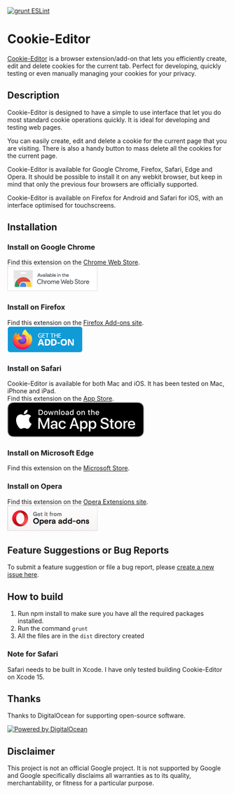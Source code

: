 [![grunt ESLint](https://github.com/Moustachauve/cookie-editor/actions/workflows/npm-grunt.yml/badge.svg)](https://github.com/Moustachauve/cookie-editor/actions/workflows/npm-grunt.yml)
# Cookie-Editor
[Cookie-Editor](https://cookie-editor.com/) is a browser extension/add-on that lets you efficiently create, edit and delete cookies for the current tab. Perfect for developing, quickly testing or even manually managing your cookies for your privacy.

## Description
Cookie-Editor is designed to have a simple to use interface that let you do most standard cookie operations quickly. It is ideal for developing and testing web pages.

You can easily create, edit and delete a cookie for the current page that you are visiting.
There is also a handy button to mass delete all the cookies for the current page.

Cookie-Editor is available for Google Chrome, Firefox, Safari, Edge and Opera. It should be possible to install it on any webkit browser, but keep in mind that only the previous four browsers are officially supported.

Cookie-Editor is available on Firefox for Android and Safari for iOS, with an interface optimised for touchscreens.

## Installation
### Install on Google Chrome
Find this extension on the [Chrome Web Store](https://chrome.google.com/webstore/detail/cookie-editor/hlkenndednhfkekhgcdicdfddnkalmdm?utm_campaign=github).  
[![Chrome Web Store](readme/get-chrome.png)](https://chrome.google.com/webstore/detail/cookie-editor/hlkenndednhfkekhgcdicdfddnkalmdm?utm_campaign=github)

### Install on Firefox
Find this extension on the [Firefox Add-ons site](https://addons.mozilla.org/addon/cookie-editor?utm_campaign=external-github-readme).  
[![Firefox Add-ons](readme/get-firefox.webp)](https://addons.mozilla.org/addon/cookie-editor?utm_campaign=external-github-readme)

### Install on Safari
Cookie-Editor is available for both Mac and iOS. It has been tested on Mac, iPhone and iPad.  
Find this extension on the [App Store](https://apps.apple.com/app/apple-store/id6446215341?pt=126143671&ct=github&mt=8).  
[![Apple App Store](readme/get-safari-mac.svg)](https://apps.apple.com/app/apple-store/id6446215341?pt=126143671&ct=github&mt=8)

### Install on Microsoft Edge
Find this extension on the [Microsoft Store](https://microsoftedge.microsoft.com/addons/detail/cookieeditor/neaplmfkghagebokkhpjpoebhdledlfi).

### Install on Opera
Find this extension on the [Opera Extensions site](https://addons.opera.com/en/extensions/details/cookie-editor-2/).  
[![Opera add-ons](readme/get-opera.png )](https://addons.opera.com/en/extensions/details/cookie-editor-2/)

## Feature Suggestions or Bug Reports
To submit a feature suggestion or file a bug report, please [create a new issue here](https://github.com/Moustachauve/cookie-editor/issues).

## How to build

1. Run npm install to make sure you have all the required packages installed.
2. Run the command `grunt`
3. All the files are in the `dist` directory created

### Note for Safari

Safari needs to be built in Xcode. I have only tested building Cookie-Editor on Xcode 15.

## Thanks

Thanks to DigitalOcean for supporting open-source software.

<p>
  <a href="digitalocean.pxf.io/k0BxXd">
    <img alt="Powered by DigitalOcean" src="https://opensource.nyc3.cdn.digitaloceanspaces.com/attribution/assets/PoweredByDO/DO_Powered_by_Badge_blue.svg" width="201px">
  </a>
</p>

## Disclaimer

This project is not an official Google project. It is not supported by
Google and Google specifically disclaims all warranties as to its quality,
merchantability, or fitness for a particular purpose.
